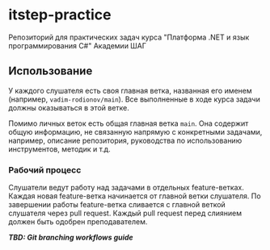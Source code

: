 # itstep-practice

Репозиторий для практических задач курса "Платформа .NET и язык 
программирования C#" Академии ШАГ

## Использование

У каждого слушателя есть своя главная ветка, названная его именем (например, 
`vadim-rodionov/main`). Все выполненные в ходе курса задачи должны оказываться
в этой ветке.

Помимо личных веток есть общая главная ветка `main`. Она содержит общую 
информацию, не связанную напрямую с конкретными задачами, например, описание 
репозитория, руководства по использованию инструментов, методик и т.д.

### Рабочий процесс

Слушатели ведут работу над задачами в отдельных feature-ветках. Каждая новая 
feature-ветка начинается от главной ветки слушателя. По завершении работы 
feature-ветка сливается с главной веткой слушателя через pull request.
Каждый pull request перед слиянием должен быть одобрен преподавателем.

***TBD: Git branching workflows guide***